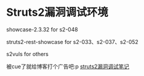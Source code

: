 # Struts2漏洞调试环境

showcase-2.3.32 for s2-048

struts2-rest-showcase for s2-033、s2-037、s2-052

s2vuls for others

被cue了就给博客打个广告吧:p  [struts2漏洞调试笔记](https://seaii-blog.com/index.php/2019/09/20/90.html)
